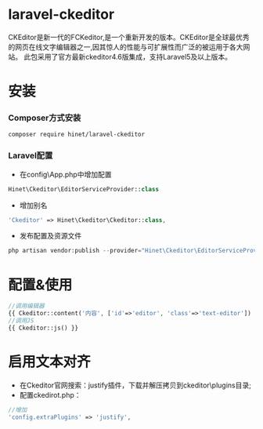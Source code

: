 # laravel-ckeditor
CKEditor是新一代的FCKeditor,是一个重新开发的版本。CKEditor是全球最优秀的网页在线文字编辑器之一,因其惊人的性能与可扩展性而广泛的被运用于各大网站。
此包采用了官方最新ckeditor4.6版集成，支持Laravel5及以上版本。
# 安装

### Composer方式安装

```shell
composer require hinet/laravel-ckeditor
```

### Laravel配置

* 在config\App.php中增加配置

```php
Hinet\Ckeditor\EditorServiceProvider::class
```

* 增加别名
```php
'Ckeditor' => Hinet\Ckeditor\Ckeditor::class,
```

* 发布配置及资源文件
```php
php artisan vendor:publish --provider="Hinet\Ckeditor\EditorServiceProvider" --tag="ckeditor"
```

# 配置&使用

```php
//调用编辑器
{{ Ckeditor::content('内容', ['id'=>'editor', 'class'=>'text-editor']) }}
//调用JS
{{ Ckeditor::js() }}
```

# 启用文本对齐

* 在Ckeditor官网搜索：justify插件，下载并解压拷贝到ckeditor\plugins目录;
* 配置ckedirot.php：
```php
//增加
'config.extraPlugins' => 'justify',
```
